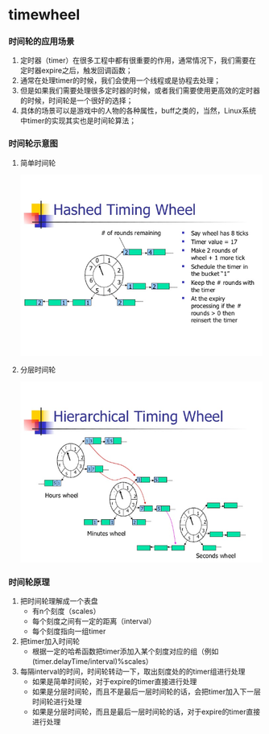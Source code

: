 # timewheel


### 时间轮的应用场景

1. 定时器（timer）在很多工程中都有很重要的作用，通常情况下，我们需要在定时器expire之后，触发回调函数；
2. 通常在处理timer的时候，我们会使用一个线程或是协程去处理；
3. 但是如果我们需要处理很多定时器的时候，或者我们需要使用更高效的定时器的时候，时间轮是一个很好的选择；
4. 具体的场景可以是游戏中的人物的各种属性，buff之类的，当然，Linux系统中timer的实现其实也是时间轮算法；


### 时间轮示意图

1. 简单时间轮

   ![哈希时间轮](./images/哈希时间轮.jpg)

2. 分层时间轮

   ![分层时间轮](./images/分层时间轮.jpg)


### 时间轮原理

1. 把时间轮理解成一个表盘
   - 有n个刻度（scales）
   - 每个刻度之间有一定的距离（interval）
   - 每个刻度指向一组timer
2. 把timer加入时间轮
   - 根据一定的哈希函数把timer添加入某个刻度对应的组（例如 (timer.delayTime/interval)%scales）
3. 每隔interval的时间，时间轮转动一下，取出刻度处的的timer组进行处理
   - 如果是简单时间轮，对于expire的timer直接进行处理
   - 如果是分层时间轮，而且不是最后一层时间轮的话，会把timer加入下一层时间轮进行处理
   - 如果是分层时间轮，而且是最后一层时间轮的话，对于expire的timer直接进行处理
